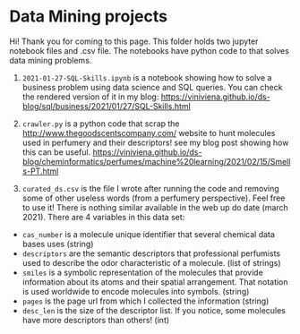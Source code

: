 # Data Mining projects

Hi! Thank you for coming to this page.
This folder holds two jupyter notebook files and .csv file. The notebooks have python code to that solves data mining problems.

1) ``2021-01-27-SQL-Skills.ipynb`` is a notebook showing how to solve a business problem using data science and SQL queries. You can check the rendered version of it in my blog: https://viniviena.github.io/ds-blog/sql/business/2021/01/27/SQL-Skills.html

2) ``crawler.py`` is a python code that scrap the http://www.thegoodscentscompany.com/ website to hunt molecules used in perfumery and their descriptors! 
see my blog post showing how this can be useful. https://viniviena.github.io/ds-blog/cheminformatics/perfumes/machine%20learning/2021/02/15/Smells-PT.html


3) ``curated_ds.csv`` is the file I wrote after running the code and removing some of other useless words (from a perfumery perspective). Feel free to use it! There is nothing similar available in the web up do date (march 2021). There are 4 variables in this data set:

* ``cas_number`` is a molecule unique identifier that several chemical data bases uses (string)
* ``descriptors`` are the semantic descriptors that professional perfumists used to describe the odor characteristic of a molecule. (list of strings)
* ``smiles`` is a symbolic representation of the molecules that provide information about its atoms and their spatial arrangement. That notation is used worldwide to encode molecules into symbols. (string)
* ``pages`` is the page url from which I collected the information (string)
* ``desc_len`` is the size of the descriptor list. If you notice, some molecules have more descriptors than others! (int)


